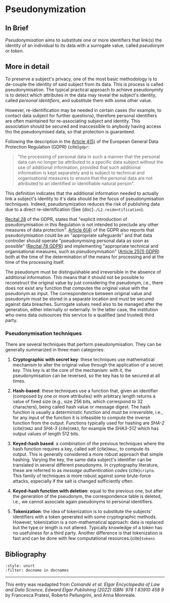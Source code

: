 # Pseudonymization

## In Brief
*Pseudonymisation* aims to substitute one or more identifiers that link(s) the identity of an individual to its data with a surrogate value, called *pseudonym* or *token*.

## More in detail

To preserve a subject's privacy, one of the most basic methodology is to
de-couple the identity of said subject from its data. This is process is
called pseudonymisation. The typical practical approach to achieve
pseudonymity is to detect which attributes in the data may reveal the
subject's identity, called *personal identifiers*, and substitute them
with some other value. 

However, re-identification may be needed in certain cases (for example, to contact data subject for further questions), therefore
personal identifiers are often maintained for re-associating subject and
identity. This association should be secured and inaccessible to anybody
having access tho the pseudonymised data, so that protection is
guaranteed. 

Following the description in the <a href="https://gdpr-info.eu/art-4-gdpr/" target=_blank>Article 4(5)</a> of the
European General Data Protection Regulation (GDPR) {cite}`gdpr`:

<!--````{panels}
"the processing of personal data in such a manner that the personal data can no longer be attributed to a specific data subject without the use of additional information, provided that such additional information is kept separately and is subject to technical and organisational measures to ensure that the personal data are not attributed to an identified or identifiable natural person".
````-->

> "the processing of personal data in such a manner that the personal data can no longer be attributed to a specific data subject without the use of additional information, provided that such additional information is kept separately and is subject to technical and organisational measures to ensure that the personal data are not attributed to an identified or identifiable natural person".

This definition indicates that the additional information needed to
actually link a subject's identity to it's data should be the focus of
pseudonymisation techniques. Indeed, pseudonymization reduces the risk of publishing data due to a direct re-identification (See {doc}`./L2.reidentification`).



<a href="https://gdpr-info.eu/recitals/no-28/" target=_blank>Recital 28</a> of the GDPR, states that "explicit introduction of pseudonymisation in this Regulation is not intended to preclude any other measures of data protection". <a href="https://gdpr-info.eu/art-6-gdpr/" target=_blank>Article 6(4)</a> of the GDPR also reports that pseudonymisation could be an "appropriate safeguards" and that data controller should operate "pseudonymising personal data as soon as possible" (<a href="https://gdpr-info.eu/recitals/no-78/" target=_blank>Recital 78 GDPR</a>) and implementing "appropriate technical and organisational measures, such as pseudonymisation" (<a href="https://gdpr-info.eu/art-25-gdpr/" target=_blank>Article 25(1) GDPR</a>) both at the time of the determination of the means for processing and at the time of the processing itself.


<!--The goal of pseudonymization process is to reduce the risk of a direct
re-identification of the data subjects based on the published data (See {ref}`L2.reidentification`).-->



The pseudonym must be distinguishable and irreversible in the absence of additional information. This means that it should not be possible to reconstruct the original value by just considering the pseudonym, i.e., there does not exist any function that computes the original value with the pseudonym as input. The correspondence between original value and pseudonym must be stored in a separate location and must be secured against data breaches. Surrogate values need also to be managed after the generation, either internally or externally. In the latter case, the institution who owns data outsources this service to a qualified (and trusted) third party.


### Pseudonymisation techniques

There are several techniques that perform pseudonymisation. They can be
generally summarized in three main categories:

1.  **Cryptographic with secret key**: these techniques use mathematical
    mechanism to alter the original value through the application of a
    secret *key*. This key is at the core of the mechanism: with it, the
    pseudonymisation can be reversed, so the key has to be secured at 
    all times.

2.  **Hash-based**: these techniques use a function that, given an
    identifier (composed by one or more attributes) with arbitrary
    length returns a value of fixed size (e.g., size 256 bits, which correspond to
    32 characters), being called hash value or message digest. The hash
    function is usually a deterministic function and must be
    irreversible, i.e., for any input of the function it is infeasible
    to compute the inverse function from the output. Functions typically
    used for hashing are *SHA-2* {cite}`SHA2` and *SHA-3* {cite}`SHA3`, for example
    the *SHA3-512* which has output values of length 512 bits.

3.  **Keyed-hash based**: a combination of the previous techniques where
    the hash function requires a key, called *salt* {cite}`Hmac`, to compute
    its output. This is generally considered a more robust approach that
    simple hashing. Varying the key, the same data subject's identifier
    can be translated in several different pseudonyms. In cryptography
    literature, these are referred to as *message authentication codes*
    {cite}`cripto`. This family of techniques is more robust against some
    brute-force attacks, especially if the salt is changed sufficiently
    often.

4.  **Keyed-hash function with deletion**: equal to the previous one,
    but after the generation of the pseudonym, the correspondence table
    is deleted, i.e., we cannot associate again pseudonyms to personal
    identifiers.

5.  **Tokenization**: the idea of tokenization is to substitute the
    subjects' identifiers with a token generated with some cryptographic
    methods. However, tokenization is a non-mathematical approach: data
    is replaced but the type or length is not altered. Typically
    knowledge of a token has no usefulness for a third party. Another
    difference is that tokenization is fast and can be done with few
    computational resources.{cite}`tokens`

## Bibliography

```{bibliography}
:style: unsrt
:filter: docname in docnames
```

---

This entry was readapted from *Comandé et al. Elgar Encyclopedia of Law and Data Science. Edward Elgar Publishing (2022) ISBN: 978 1 83910 458 9* by Francesca Pratesi, Roberto Pellungrini, and Anna Monreale.
